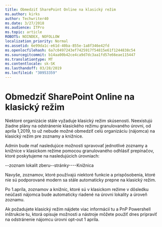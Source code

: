 ```yaml
---
title: Obmedziť SharePoint Online na klasický režim
ms.author: kirks
author: Techwriter40
ms.date: 3/27/2018
ms.audience: ITPro
ms.topic: article
ROBOTS: NOINDEX, NOFOLLOW
localization_priority: Normal
ms.assetid: 6e99da1c-e61d-40ba-855e-1a8f346e42fd
ms.openlocfilehash: 6a7c0497243ef7425917f54815e61f1244838c54
ms.sourcegitcommit: b14aa00b42ce4ca9d7dc3aa1fd57e66eae115447
ms.translationtype: MT
ms.contentlocale: sk-SK
ms.lasthandoff: 03/28/2019
ms.locfileid: "30953359"
---
```

# <a name="restrict-sharepoint-online-to-classic-mode"></a>Obmedziť SharePoint Online na klasický režim

Niektoré organizácie stále vyžaduje klasický režim skúsenosti. Neexistujú žiadne plány na odstránenie klasického režimu granulovaného úrovni, od apríla 1,2019, to už nebude možné obmedziť celú organizáciu (nájomca) na klasický režim pre zoznamy a knižnice.

Admin bude mať nasledujúce možnosti spravovať jednotlivé zoznamy a knižnice v klasickom režime pomocou granulovaného odhlásiť prepínačov, ktoré poskytujeme na nasledujúcich úrovniach:

--zoznam lokalít zberu--stránky----Knižnica

Navyše, zoznamov, ktoré používajú niektoré funkcie a prispôsobenia, ktoré nie sú podporované modern sa stále automaticky prepne na klasický režim.

Po 1.apríla, zoznamov a knižníc, ktoré sú v klasickom režime v dôsledku neúčasti nájomca bude automaticky riadené na úrovni lokality a úroveň zoznamu.

Ak požadujete klasický režim nájdete viac informácií tu a PnP Powershell inštrukcie tu, ktorá opisuje možnosti a nástroje môžete použiť dnes pripraviť na odstránenie nájomcu úrovni opt-out 1 apríla.
